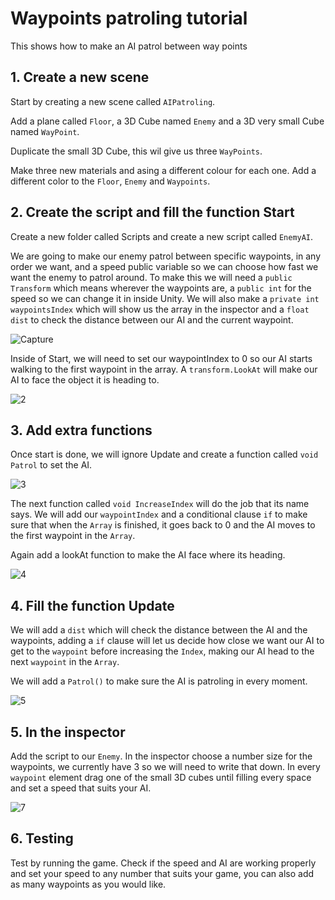 # Waypoints patroling tutorial
This shows how to make an AI patrol between way points

## 1. Create a new scene

Start by creating a new scene called `AIPatroling`.

Add a plane called `Floor`, a 3D Cube named `Enemy` and a 3D very small Cube named `WayPoint`.

Duplicate the small 3D Cube, this wil give us three `WayPoints`.

Make three new materials and asing a different colour for each one. Add a different color to the `Floor`, `Enemy` and `Waypoints`.

## 2. Create the script and fill the function Start

Create a new folder called Scripts and create a new script called `EnemyAI`.

We are going to make our enemy patrol between specific waypoints, in any order we want, and a speed public variable so we can choose how fast we want the enemy to patrol around. To make this we will need a `public Transform` which means wherever the waypoints are, a `public int` for the speed so we can change it in inside Unity. We will also make a `private int waypointsIndex` which will show us the array in the inspector and a `float dist` to check the distance between our AI and the current waypoint.

![Capture](https://user-images.githubusercontent.com/91539042/136865476-df1c8cf5-2c12-47ad-8ab6-0503a0696651.PNG)

Inside of Start, we will need to set our waypointIndex to 0 so our AI starts walking to the first waypoint in the array. A `transform.LookAt` will make our AI to face the object it is heading to.

![2](https://user-images.githubusercontent.com/91539042/136865710-45c8c4ea-4694-4078-9d6c-652d83934e5c.PNG)

## 3. Add extra functions

Once start is done, we will ignore Update and create a function called `void Patrol` to set the AI.

![3](https://user-images.githubusercontent.com/91539042/136866151-ae412238-21e1-422e-9884-24e9b4f36532.PNG)

The next function called `void IncreaseIndex` will do the job that its name says. We will add our `waypointIndex` and a conditional clause `if` to make sure that when the `Array` is finished, it goes back to 0 and the AI moves to the first waypoint in the `Array`.

Again add a lookAt function to make the AI face where its heading.

![4](https://user-images.githubusercontent.com/91539042/136866469-382acc0a-a3f1-45e0-a550-bdeaf5e98d9f.PNG)

## 4. Fill the function Update 

We will add a `dist` which will check the distance between the AI and the waypoints, adding a `if` clause will let us decide how close we want our AI to get to the `waypoint` before increasing the `Index`, making our AI head to the next `waypoint` in the `Array`.

We will add a `Patrol()` to make sure the AI is patroling in every moment.

![5](https://user-images.githubusercontent.com/91539042/136867257-43ded8ca-766e-4d1b-b3f8-0ad008ea01be.PNG)

## 5. In the inspector

Add the script to our `Enemy`. In the inspector choose a number size for the waypoints, we currently have 3 so we will need to write that down. In every `waypoint` element drag one of the small 3D cubes until filling every space and set a speed that suits your AI.

![7](https://user-images.githubusercontent.com/91539042/136867296-dcbecdd2-a08e-437e-93e5-f332f20acf52.PNG)

## 6. Testing

Test by running the game. Check if the speed and AI are working properly and set your speed to any number that suits your game, you can also add as many waypoints as you would like.

